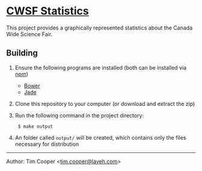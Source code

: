 # [CWSF Statistics](http://cwsf.layeh.com/)

This project provides a graphically represented statistics about the Canada Wide Science Fair.

## Building

1. Ensure the following programs are installed (both can be installed via [npm](https://www.npmjs.org/))
    - [Bower](http://bower.io/)
    - [Jade](https://github.com/visionmedia/jade)

2. Clone this repository to your computer (or download and extract the zip)
3. Run the following command in the project directory:

        $ make output

4. An folder called `output/` will be created, which contains only the files necessary for distribution

----

Author: Tim Cooper <<tim.cooper@layeh.com>>
